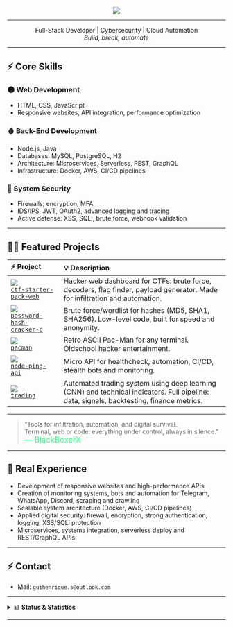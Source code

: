 <p align="center"><img src="https://skillicons.dev/icons?i=python,java,spring,js,nodejs,flask,linux,docker,bash,git,postgres,mysql,aws" /></p>

---
<p align="center">
  Full-Stack Developer | Cybersecurity | Cloud Automation<br>
  <i>Build, break, automate</i>
</p>

---

## ⚡️ Core Skills  

### 🌑 Web Development  
- HTML, CSS, JavaScript  
- Responsive websites, API integration, performance optimization  

### 🩸 Back-End Development  
- Node.js, Java  
- Databases: MySQL, PostgreSQL, H2  
- Architecture: Microservices, Serverless, REST, GraphQL  
- Infrastructure: Docker, AWS, CI/CD pipelines  

### 🦅 System Security  
- Firewalls, encryption, MFA  
- IDS/IPS, JWT, OAuth2, advanced logging and tracing  
- Active defense: XSS, SQLi, brute force, webhook validation  

---

## 🏴‍☠️ **Featured Projects**

| ⚡ Project | 💡 Description |
|:---|:---|
| <img src="https://img.shields.io/badge/CTF%20Starter%20Pack-23272c?logo=codewars&logoColor=23ff7f&style=flat-square"> <br> [`ctf-starter-pack-web`](https://github.com/BlackBoxerX/ctf-starter-pack-web) | Hacker web dashboard for CTFs: brute force, decoders, flag finder, payload generator. Made for infiltration and automation. |
| <img src="https://img.shields.io/badge/Password%20Hash%20Cracker-23272c?logo=gnubash&logoColor=23ff7f&style=flat-square"> <br> [`password-hash-cracker-c`](https://github.com/BlackBoxerX/password-hash-cracker-c) | Brute force/wordlist for hashes (MD5, SHA1, SHA256). Low-level code, built for speed and anonymity. |
| <img src="https://img.shields.io/badge/Pac--Man%20Terminal-23272c?logo=linux&logoColor=23ff7f&style=flat-square"> <br> [`pacman`](https://github.com/BlackBoxerX/pacman) | Retro ASCII Pac-Man for any terminal. Oldschool hacker entertainment. |
| <img src="https://img.shields.io/badge/Node%20Ping%20API-23272c?logo=nodedotjs&logoColor=23ff7f&style=flat-square"> <br> [`node-ping-api`](https://github.com/BlackBoxerX/node-ping-api) | Micro API for healthcheck, automation, CI/CD, stealth bots and monitoring. |
| <img src="https://img.shields.io/badge/Trading%20Automation-23272c?logo=python&logoColor=23ff7f&style=flat-square"> <br> [`trading`](https://github.com/BlackBoxerX/trading) | Automated trading system using deep learning (CNN) and technical indicators. Full pipeline: data, signals, backtesting, finance metrics. |

---

> “Tools for infiltration, automation, and digital survival.  
> Terminal, web or code: everything under control, always in silence.”  
> <span style="color:#23ff7f;font-size:18px;">— BlackBoxerX</span>

---

## 🧬 **Real Experience**

- Development of responsive websites and high-performance APIs
- Creation of monitoring systems, bots and automation for Telegram, WhatsApp, Discord, scraping and crawling
- Scalable system architecture (Docker, AWS, CI/CD pipelines)
- Applied digital security: firewall, encryption, strong authentication, logging, XSS/SQLi protection
- Microservices, systems integration, serverless deploy and REST/GraphQL APIs

---

## ⚡️ **Contact**
- Mail: `guihenrique.s@outlook.com`
---

<details>
  <summary>📊 <b>Status & Statistics</b></summary>
  <br>
  <img src="https://github-readme-stats.vercel.app/api?username=BlackBoxerX&show_icons=true&theme=radical" width="48%" />
  <img src="https://github-readme-streak-stats.herokuapp.com/?user=BlackBoxerX&theme=radical" width="48%" />
</details>


---

<p align="center" style="font-size:18px;font-style:italic;opacity:0.6;">
</p>








